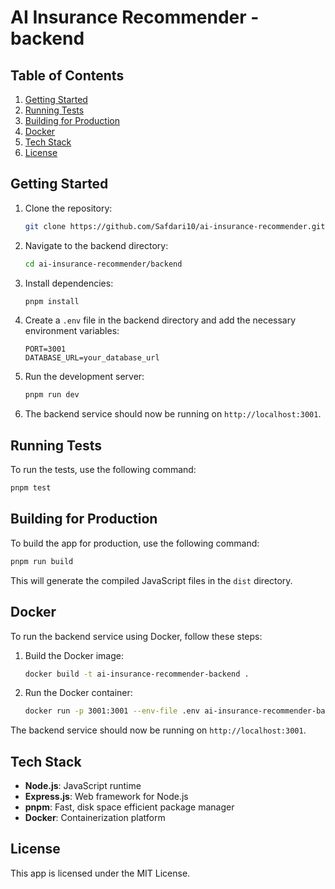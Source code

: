 # AI Insurance Recommender - backend

## Table of Contents

1. [Getting Started](#getting-started)
2. [Running Tests](#running-tests)
3. [Building for Production](#building-for-production)
4. [Docker](#docker)
5. [Tech Stack](#tech-stack)
6. [License](#license)

## Getting Started

1. Clone the repository:

   ```sh
   git clone https://github.com/Safdari10/ai-insurance-recommender.git
   ```

2. Navigate to the backend directory:

   ```sh
   cd ai-insurance-recommender/backend
   ```

3. Install dependencies:

   ```sh
   pnpm install
   ```

4. Create a `.env` file in the backend directory and add the necessary environment variables:

   ```env
   PORT=3001
   DATABASE_URL=your_database_url
   ```

5. Run the development server:

   ```sh
   pnpm run dev
   ```

6. The backend service should now be running on `http://localhost:3001`.

## Running Tests

To run the tests, use the following command:

```sh
pnpm test
```

## Building for Production

To build the app for production, use the following command:

```sh
pnpm run build
```

This will generate the compiled JavaScript files in the `dist` directory.

## Docker

To run the backend service using Docker, follow these steps:

1. Build the Docker image:

   ```sh
   docker build -t ai-insurance-recommender-backend .
   ```

2. Run the Docker container:
   ```sh
   docker run -p 3001:3001 --env-file .env ai-insurance-recommender-backend
   ```

The backend service should now be running on `http://localhost:3001`.

## Tech Stack

- **Node.js**: JavaScript runtime
- **Express.js**: Web framework for Node.js
- **pnpm**: Fast, disk space efficient package manager
- **Docker**: Containerization platform

## License

This app is licensed under the MIT License.
